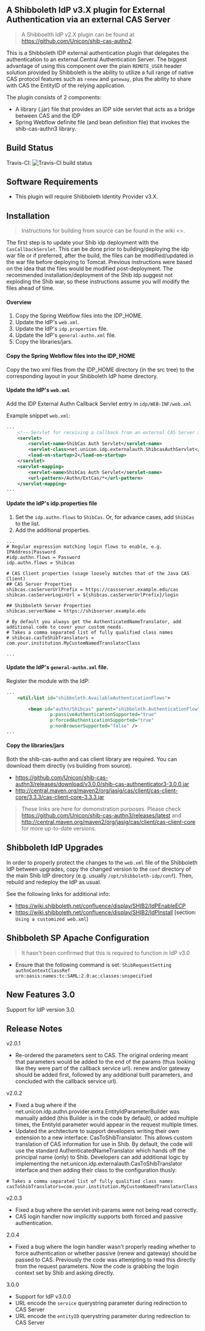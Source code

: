 ## A Shibboleth IdP v3.X plugin for External Authentication via an external CAS Server
> A Shibboelth IdP v2.X plugin can be found at <https://github.com/Unicon/shib-cas-authn2>.

This is a Shibboleth IDP external authentication plugin that delegates the authentication to an external 
Central Authentication Server. The biggest advantage of using this component over the plain 
`REMOTE_USER` header solution provided by Shibboleth is the ability to utilize a full range 
of native CAS protocol features such as `renew` and `gateway`, plus the ability to share with CAS the 
EntityID of the relying application.

The plugin consists of 2 components:
* A library (.jar) file that provides an IDP side servlet that acts as a bridge between CAS and the IDP
* Spring Webflow definite file (and bean definition file) that invokes the shib-cas-authn3 library.

Build Status
-------------------------------------------------------------
Travis-CI: ![Travis-CI build status](https://travis-ci.org/Unicon/shib-cas-authn3.png)

Software Requirements
-------------------------------------------------------------
* This plugin will require Shibboleth Identity Provider v3.X.

Installation
---------------------------------------------------------------
> Instructions for building from source can be found in the wiki <>.

The first step is to update your Shib idp deployment with the `CasCallbackServlet`. This can be done prior to building/deploying the idp war file or
if preferred, after the build, the files can be modified/updated in the war file before deploying to Tomcat. Previous instructions
were based on the idea that the files would be modified post-deployment. The recommended installation/deployment of the Shib idp suggest 
not exploding the Shib war, so these instructions assume you will modify the files ahead of time. 

#### Overview

1. Copy the Spring Webflow files into the IDP_HOME.
1. Update the IdP's `web.xml`.
1. Update the IdP's `idp.properties` file.
1. Update the IdP's `general-authn.xml` file.
1. Copy the libraries/jars.

#### Copy the Spring Webflow files into the IDP_HOME
Copy the two xml files from the IDP_HOME directory (in the src tree) to the corresponding layout in your Shibboleth IdP home directory.

#### Update the IdP's `web.xml`
Add the IDP External Authn Callback Servlet entry in `idp/WEB-INF/web.xml`

Example snippet `web.xml`:

```xml
...
    <!-- Servlet for receiving a callback from an external CAS Server and continues the IdP login flow -->
    <servlet>
        <servlet-name>ShibCas Auth Servlet</servlet-name>
        <servlet-class>net.unicon.idp.externalauth.ShibcasAuthServlet</servlet-class>
        <load-on-startup>2</load-on-startup>
    </servlet>
    <servlet-mapping>
        <servlet-name>ShibCas Auth Servlet</servlet-name>
        <url-pattern>/Authn/ExtCas/*</url-pattern>
    </servlet-mapping>
...
```

#### Update the IdP's idp.properties file

1. Set the `idp.authn.flows` to `ShibCas`. Or, for advance cases, add `ShibCas` to the list.
1. Add the additional properties.

```
...
# Regular expression matching login flows to enable, e.g. IPAddress|Password
#idp.authn.flows = Password
idp.authn.flows = Shibcas

# CAS Client properties (usage loosely matches that of the Java CAS Client)
## CAS Server Properties
shibcas.casServerUrlPrefix = https://cassserver.example.edu/cas
shibcas.casServerLoginUrl = ${shibcas.casServerUrlPrefix}/login

## Shibboleth Server Properties
shibcas.serverName = https://shibserver.example.edu

# By default you always get the AuthenticatedNameTranslator, add additional code to cover your custom needs.
# Takes a comma separated list of fully qualified class names
# shibcas.casToShibTranslators = com.your.institution.MyCustomNamedTranslatorClass

...
```

#### Update the IdP's `general-authn.xml` file.
Register the module with the IdP:

```xml
...
    <util:list id="shibboleth.AvailableAuthenticationFlows">

        <bean id="authn/Shibcas" parent="shibboleth.AuthenticationFlow"
                p:passiveAuthenticationSupported="true"
                p:forcedAuthenticationSupported="true"
                p:nonBrowserSupported="false" />
...
```

#### Copy the libraries/jars
Both the shib-cas-authn and cas client library are required. You can download them directly (vs building from source).
- <https://github.com/Unicon/shib-cas-authn3/releases/download/v3.0.0/shib-cas-authnenticator3-3.0.0.jar>
- <http://central.maven.org/maven2/org/jasig/cas/client/cas-client-core/3.3.3/cas-client-core-3.3.3.jar>

> These links are here for demonstration purposes. Please check <https://github.com/Unicon/shib-cas-authn3/releases/latest> and <http://central.maven.org/maven2/org/jasig/cas/client/cas-client-core> for more up-to-date versions.

Shibboleth IdP Upgrades
-------------------------------------------------------------
In order to properly protect the changes to the `web.xml` file of the Shibboleth IdP between upgrades, 
copy the changed version to the `conf` directory of the main Shib IdP directory (e.g. usually `/opt/shibboleth-idp/conf`).
Then, rebuild and redeploy the IdP as usual.

See the following links for additional info:
* https://wiki.shibboleth.net/confluence/display/SHIB2/IdPEnableECP
* https://wiki.shibboleth.net/confluence/display/SHIB2/IdPInstall [section: `Using a customized web.xml`)

Shibboleth SP Apache Configuration
-------------------------------------------------------------
> It hasn't been confirmed that this is required to function in IdP v3.0

* Ensure that the following command is set:
`ShibRequestSetting authnContextClassRef urn:oasis:names:tc:SAML:2.0:ac:classes:unspecified`

New Features 3.0
-------------------------------------------------------------
Support for IdP version 3.0.

Release Notes
-------------------------------------------------------------
v2.0.1
* Re-ordered the parameters sent to CAS. The original ordering meant that parameters would be added to the end of the params (thus looking like they were part of the callback service url). renew and/or gateway should be added first, followed by any additional built parameters, and concluded with the callback service url).

v2.0.2
* Fixed a bug where if the net.unicon.idp.authn.provider.extra.EntityIdParameterBuilder was manually added (this Builder is in the code by default), or added multiple times, the EntityId parameter would appear in the request multiple times.
* Updated the architecture to support developers writing their own extension to a new interface: CasToShibTranslator. This allows custom translation of CAS information for use in Shib. By default, the code will use the standard AuthenticatedNameTranslator which hands off the principal name (only) to Shib. Developers can add additional logic by implementing the net.unicon.idp.externalauth.CasToShibTranslator interface and then adding their class to the configuration thusly:
```
# Takes a comma separated list of fully qualified class names
casToShibTranslators=com.your.institution.MyCustomNamedTranslatorClass
```
v2.0.3
* Fixed a bug where the servlet init-params were not being read correctly.
* CAS login handler now implicitly supports both forced and passive authentication.

2.0.4
* Fixed a bug where the login handler wasn't properly reading whether to force authentication or whether passive (renew and gateway) should be passed to CAS. Previously the code was attempting to read this directly from the request parameters. Now the code is grabbing the login context set by Shib and asking directly.

3.0.0
* Support for IdP v3.0.0
* URL encode the `service` querystring parameter during redirection to CAS Server
* URL encode the `entityID`  querystring parameter during redirection to CAS Server
